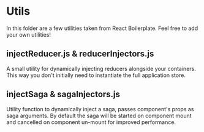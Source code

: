 # Utils #
In this folder are a few utilities taken from React Boilerplate. Feel free to add your own utilities!

## injectReducer.js & reducerInjectors.js ##
A small utility for dynamically injecting reducers alongside your containers. This way you don't initially need to instantiate the full application store.

## injectSaga & sagaInjectors.js ##
Utility function to dynamically inject a saga, passes component's props as saga arguments. By default the saga will be started on component mount and cancelled on component un-mount for improved performance.

###